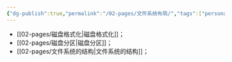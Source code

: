 ```yaml
---
{"dg-publish":true,"permalink":"/02-pages/文件系统布局/","tags":["personal/blog","os/file"]}
---
```


- [[02-pages/磁盘格式化\|磁盘格式化]]；
- [[02-pages/磁盘分区\|磁盘分区]]；
- [[02-pages/文件系统的结构\|文件系统的结构]]；